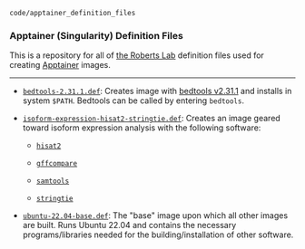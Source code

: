 `code/apptainer_definition_files`

### Apptainer (Singularity) Definition Files

This is a repository for all of [the Roberts Lab](https://robertslab.github.io/resources/) definition files used for creating [Apptainer](https://apptainer.org/) images.

---

- [`bedtools-2.31.1.def`](https://github.com/RobertsLab/code/blob/master/apptainer_definition_files/bedtools-2.31.1.def): Creates image with [bedtools v2.31.1](https://bedtools.readthedocs.io/en/latest/) and installs in system `$PATH`. Bedtools can be called by entering `bedtools`.

- [`isoform-expression-hisat2-stringtie.def`](https://github.com/RobertsLab/code/blob/master/apptainer_definition_files/isoform-expression-hisat2-stringtie.def): Creates an image geared toward isoform expression analysis with the following software:

  - [`hisat2`](https://daehwankimlab.github.io/hisat2/)

  - [`gffcompare`](https://ccb.jhu.edu/software/stringtie/gffcompare.shtml)

  - [`samtools`](https://www.htslib.org/doc/samtools.html)

  - [`stringtie`](https://ccb.jhu.edu/software/stringtie/)

- [`ubuntu-22.04-base.def`](https://github.com/RobertsLab/code/blob/master/apptainer_definition_files/ubuntu-22.04-base.def): The "base" image upon which all other images are built. Runs Ubuntu 22.04 and contains the necessary programs/libraries needed for the building/installation of other software.


